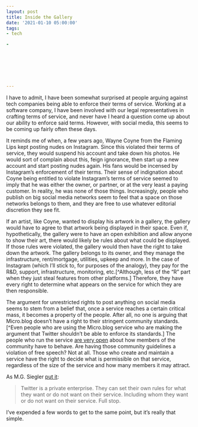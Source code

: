 ```yaml
---
layout: post
title: Inside the Gallery
date: '2021-01-10 05:00:00'
tags:
- tech

- 







---
```


I have to admit, I have been somewhat surprised at people arguing against tech companies being able to enforce their terms of service. Working at a software company, I have been involved with our legal representatives in crafting terms of service, and never have I heard a question come up about our ability to enforce said terms. However, with social media, this seems to be coming up fairly often these days.

It reminds me of when, a few years ago, Wayne Coyne from the Flaming Lips kept posting nudes on Instagram. Since this violated their terms of service, they would suspend his account and take down his photos. He would sort of complain about this, feign ignorance, then start up a new account and start posting nudes again. His fans would be incensed by Instagram’s enforcement of their terms. Their sense of indignation about Coyne being entitled to violate Instagram’s terms of service seemed to imply that he was either the owner, or partner, or at the very least a paying customer. In reality, he was none of those things. Increasingly, people who publish on big social media networks seem to feel that a space on those networks belongs to them, and they are free to use whatever editorial discretion they see fit.

If an artist, like Coyne, wanted to display his artwork in a gallery, the gallery would have to agree to that artwork being displayed in their space. Even if, hypothetically, the gallery were to have an open exhibition and allow anyone to show their art, there would likely be rules about what could be displayed. If those rules were violated, the gallery would then have the right to take down the artwork. The gallery belongs to its owner, and they manage the infrastructure, rent/mortgage, utilities, upkeep and more. In the case of Instagram (which I’ll stick to, for purposes of the analogy), they pay for the R&D, support, infrastructure, monitoring, etc.[^Although, less of the “R” part when they just steal features from other platforms.] Therefore, they have every right to determine what appears on the service for which they are then responsible.

The argument for unrestricted rights to post anything on social media seems to stem from a belief that, once a service reaches a certain critical mass, it becomes a property of the people. After all, no one is arguing that Micro.blog doesn’t have a right to their stringent community standards.[^Even people who are using the Micro.blog service who are making the argument that Twitter shouldn’t be able to enforce its standards.] The people who run the service [are very open](https://help.micro.blog/2017/community-guidelines/) about how members of the community have to behave. Are having those community guidelines a violation of free speech? Not at all. Those who create and maintain a service have the right to decide what is permissible on that service, regardless of the size of the service and how many members it may attract.

As M.G. Siegler [put it](https://500ish.com/free-as-in-twitter-d7fd577971ce):

> Twitter is a private enterprise. They can set their own rules for what they want or do not want on their service. Including whom they want or do not want on their service. Full stop.

I’ve expended a few words to get to the same point, but it’s really that simple.

